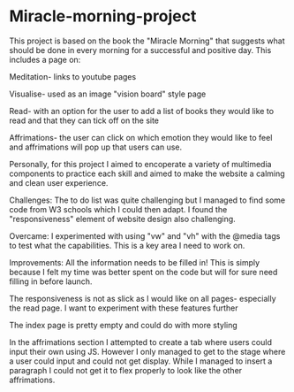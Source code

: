 # Miracle-morning-project
This project is based on the book the "Miracle Morning" that suggests what should be done in every morning for a successful and positive day. This includes a page on: 

Meditation- links to youtube pages

Visualise- used as an image "vision board" style page

Read- with an option for the user to add a list of books they would like to read and that they can tick off on the site

Affrimations- the user can click on which emotion they would like to feel and affrimations will pop up that users can use.

Personally, for this project I aimed to encoperate a variety of multimedia components to practice each skill and aimed to make the website a calming and clean user experience.

Challenges:
The to do list was quite challenging but I managed to find some code from  W3 schools which I could then adapt.
I found the "responsiveness" element of website design also challenging. 

Overcame:
I experimented with using "vw" and "vh" with the @media tags to test what the capabilities. This is a key area I need to work on.

Improvements:
All the information needs to be filled in! This is simply because I felt my time was better spent on the code but will for sure need filling in before launch.

The responsiveness is not as slick as I would like on all pages- especially the read page. I want to experiment with these features further

The index page is pretty empty and could do with more styling

In the affrimations section I attempted to create a tab where users could input their own using JS. However I only managed to get to the stage where a user could input and could not get display. While I managed to insert a paragraph I could not get it to flex properly to look like the other affrimations.
